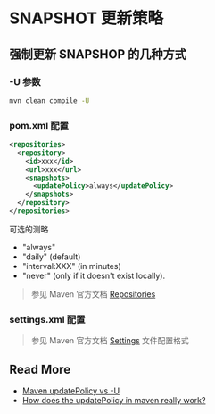 # SNAPSHOT 更新策略



## 强制更新 SNAPSHOP 的几种方式

### -U 参数

```bash
mvn clean compile -U
```



### pom.xml 配置

```xml
<repositories>
  <repository>
    <id>xxx</id>
    <url>xxx</url>
    <snapshots>
      <updatePolicy>always</updatePolicy>
    </snapshots>
  </repository>
</repositories>
```

可选的测略

- "always"
- "daily" (default)
- "interval:XXX" (in minutes) 
- "never" (only if it doesn't exist locally).



> 参见 Maven 官方文档 [Repositories](http://maven.apache.org/pom.html#Repositories)



### settings.xml 配置

> 参见 Maven 官方文档 [Settings](https://maven.apache.org/ref/3.6.1/maven-settings/settings.html) 文件配置格式



## Read More

- [Maven updatePolicy vs -U](https://stackoverflow.com/questions/40372591/maven-updatepolicy-vs-u)
- [How does the updatePolicy in maven really work?](https://stackoverflow.com/questions/3805329/how-does-the-updatepolicy-in-maven-really-work)